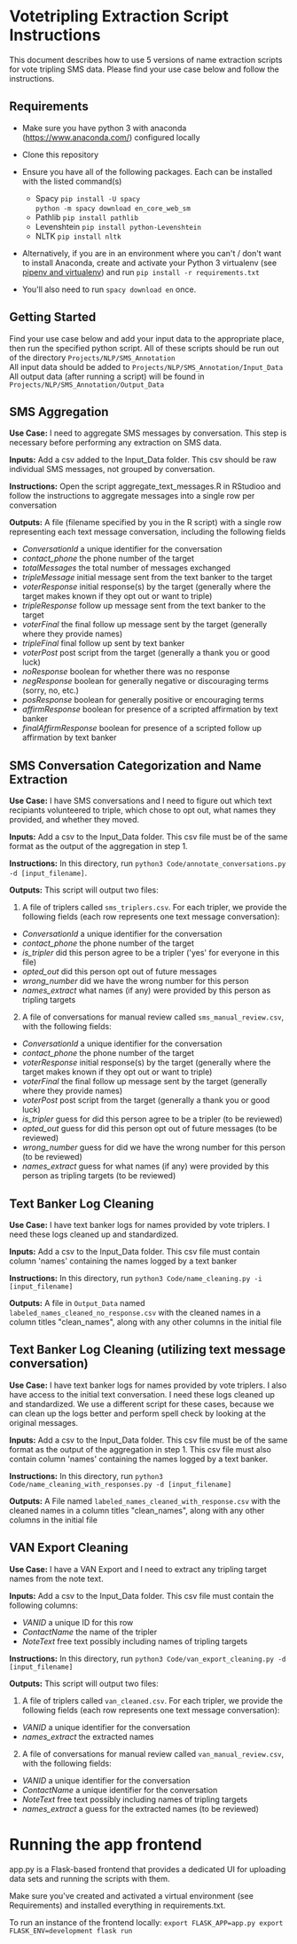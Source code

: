 # Votetripling Extraction Script Instructions
This document describes how to use 5 versions of name extraction scripts for vote tripling SMS data. Please find your use case below and follow the instructions.  

## Requirements
- Make sure you have python 3 with anaconda (https://www.anaconda.com/) configured locally
- Clone this repository
- Ensure you have all of the following packages. Each can be installed with the listed command(s)
  - Spacy `pip install -U spacy`  
         `python -m spacy download en_core_web_sm`
  - Pathlib `pip install pathlib`
  - Levenshtein `pip install python-Levenshtein`
  - NLTK `pip install nltk`

- Alternatively, if you are in an environment where you can't / don't want to install Anaconda, create and activate your Python 3 virtualenv (see [pipenv and virtualenv](https://docs.python-guide.org/dev/virtualenvs/)) and run `pip install -r requirements.txt`

- You'll also need to run `spacy download en` once.

## Getting Started
Find your use case below and add your input data to the appropriate place, then run the specified python script.
All of these scripts should be run out of the directory `Projects/NLP/SMS_Annotation`  
All input data should be added to `Projects/NLP/SMS_Annotation/Input_Data`  
All output data (after running a script) will be found in `Projects/NLP/SMS_Annotation/Output_Data`  
  
## SMS Aggregation
**Use Case:** I need to aggregate SMS messages by conversation. This step is necessary before performing any extraction on SMS data.  
  
**Inputs:**
Add a csv added to the Input_Data folder. This csv should be raw individual SMS messages, not grouped by conversation.  

**Instructions:**
Open the script aggregate_text_messages.R in RStudioo and follow the instructions to aggregate messages into a single row per conversation

**Outputs:**
A file (filename specified by you in the R script) with a single row representing each text message conversation, including the following fields
- *ConversationId* a unique identifier for the conversation
- *contact_phone* the phone number of the target 
- *totalMessages* the total number of messages exchanged
- *tripleMessage* initial message sent from the text banker to the target
- *voterResponse* initial response(s) by the target (generally where the target makes known if they opt out or want to triple)
- *tripleResponse* follow up message sent from the text banker to the target
- *voterFinal* the final follow up message sent by the target (generally where they provide names)
- *tripleFinal* final follow up sent by text banker
- *voterPost* post script from the target (generally a thank you or good luck)
- *noResponse* boolean for whether there was no response
- *negResponse* boolean for generally negative or discouraging terms (sorry, no, etc.)
- *posResponse* boolean for generally positive or encouraging terms
- *affirmResponse* boolean for presence of a scripted affirmation by text banker
- *finalAffirmResponse* boolean for presence of a scripted follow up affirmation by text banker
  
  
## SMS Conversation Categorization and Name Extraction
**Use Case:** I have SMS conversations and I need to figure out which text recipiants volunteered to triple, which chose to opt out, what names they provided, and whether they moved.  
  
**Inputs:**
Add a csv to the Input_Data folder. This csv file must be of the same format as the output of the aggregation in step 1.   

**Instructions:**
In this directory, run `python3 Code/annotate_conversations.py -d [input_filename]`. 

**Outputs:**
This script will output two files:  
1. A file of triplers called `sms_triplers.csv`. For each tripler, we provide the following fields (each row represents one text message conversation):
- *ConversationId* a unique identifier for the conversation
- *contact_phone* the phone number of the target 
- *is_tripler* did this person agree to be a tripler ('yes' for everyone in this file)
- *opted_out* did this person opt out of future messages
- *wrong_number* did we have the wrong number for this person
- *names_extract* what names (if any) were provided by this person as tripling targets

2. A file of conversations for manual review called `sms_manual_review.csv`, with the following fields:
- *ConversationId* a unique identifier for the conversation
- *contact_phone* the phone number of the target 
- *voterResponse* initial response(s) by the target (generally where the target makes known if they opt out or want to triple)
- *voterFinal* the final follow up message sent by the target (generally where they provide names)
- *voterPost* post script from the target (generally a thank you or good luck)
- *is_tripler* guess for did this person agree to be a tripler (to be reviewed)
- *opted_out* guess for did this person opt out of future messages (to be reviewed)
- *wrong_number* guess for did we have the wrong number for this person (to be reviewed)
- *names_extract* guess for what names (if any) were provided by this person as tripling targets (to be reviewed)

  
## Text Banker Log Cleaning
**Use Case:** I have text banker logs for names provided by vote triplers. I need these logs cleaned up and standardized.  
  
**Inputs:**
Add a csv to the Input_Data folder. This csv file must contain column 'names' containing the names logged by a text banker  

**Instructions:**
In this directory, run `python3 Code/name_cleaning.py -i [input_filename]`

**Outputs:**
A file in `Output_Data` named `labeled_names_cleaned_no_response.csv` with the cleaned names in a column titles "clean_names", along with any other columns in the initial file 
  
  
## Text Banker Log Cleaning (utilizing text message conversation)
**Use Case:** I have text banker logs for names provided by vote triplers. I also have access to the initial text conversation. I need these logs cleaned up and standardized. We use a different script for these cases, because we can clean up the logs better and perform spell check by looking at the original messages.  
  
**Inputs:**
Add a csv to the Input_Data folder. 
This csv file must be of the same format as the output of the aggregation in step 1.
This csv file must also contain column 'names' containing the names logged by a text banker.

**Instructions:**
In this directory, run `python3 Code/name_cleaning_with_responses.py -d [input_filename]`

**Outputs:**
A File named `labeled_names_cleaned_with_response.csv` with the cleaned names in a column titles "clean_names", along with any other columns in the initial file
  
  
## VAN Export Cleaning
**Use Case:** I have a VAN Export and I need to extract any tripling target names from the note text.

**Inputs:**
Add a csv to the Input_Data folder. This csv file must contain the following columns:
- *VANID* a unique ID for this row
- *ContactName* the name of the tripler
- *NoteText* free text possibly including names of tripling targets

**Instructions:**
In this directory, run `python3 Code/van_export_cleaning.py -d [input_filename]`  

**Outputs:**
This script will output two files:  
1. A file of triplers called `van_cleaned.csv`. For each tripler, we provide the following fields (each row represents one text message conversation):
- *VANID* a unique identifier for the conversation
- *names_extract* the extracted names

2. A file of conversations for manual review called `van_manual_review.csv`, with the following fields:
- *VANID* a unique identifier for the conversation
- *ContactName* a unique identifier for the conversation
- *NoteText* free text possibly including names of tripling targets
- *names_extract* a guess for the extracted names (to be reviewed)

# Running the app frontend
app.py is a Flask-based frontend that provides a dedicated UI for uploading data sets and running the scripts with them.

Make sure you've created and activated a virtual environment (see Requirements) and installed everything in requirements.txt.

To run an instance of the frontend locally:
`
export FLASK_APP=app.py
export FLASK_ENV=development
flask run
`